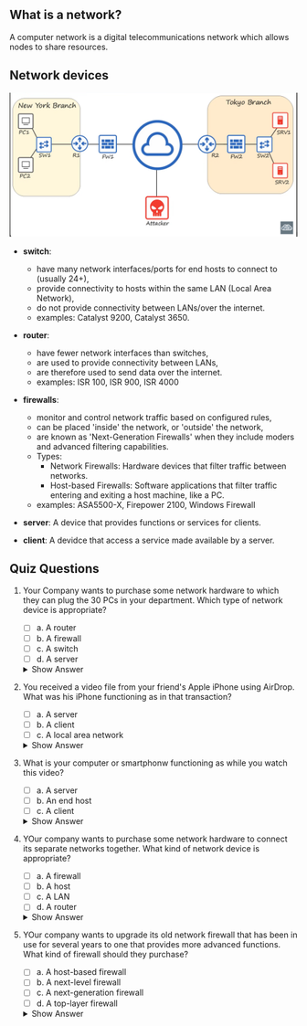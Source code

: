 ## What is a network?
A computer network is a digital telecommunications network which allows nodes to share resources.

## Network devices
![Network Devices](./ccna_prep_medias/network_devices.png)
- **switch**: 
    - have many network interfaces/ports for end hosts to connect to (usually 24+),
    - provide connectivity to hosts within the same LAN (Local Area Network),
    - do not provide connectivity between LANs/over the internet.
    - examples: Catalyst 9200, Catalyst 3650.
- **router**:
    - have fewer network interfaces than switches,
    - are used to provide connectivity between LANs,
    - are therefore used to send data over the internet.
    - examples: ISR 100, ISR 900, ISR 4000

- **firewalls**:
    - monitor and control network traffic based on configured rules, 
    - can be placed 'inside' the network, or 'outside' the network,
    - are known as 'Next-Generation Firewalls' when they include moders and advanced filtering capabilities.
    - Types:
        - Network Firewalls: Hardware devices that filter traffic between networks.
        - Host-based Firewalls: Software applications that filter traffic entering and exiting a host machine, like a PC.
    - examples: ASA5500-X, Firepower 2100, Windows Firewall

- **server**: A device that provides functions or services for clients.
- **client**: A devidce that access a service made available by a server.

## Quiz Questions
1. Your Company wants to purchase some network hardware to which they can plug the 30 PCs in your department. Which type of network device is appropriate?

    - [ ] a. A router  
    - [ ] b. A firewall  
    - [ ] c. A switch  
    - [ ] d. A server

    <details>
    <summary>Show Answer</summary>
    ✅ c. A switch
    </details>


2. You received a video file from your friend's Apple iPhone using AirDrop. What was his iPhone functioning as in that transaction?
    - [ ] a. A server
    - [ ] b. A client
    - [ ] c. A local area network

    <details>
    <summary>Show Answer</summary>
    ✅ a. A server
    </details>

3. What is your computer or smartphonw functioning as while you watch this video?
    - [ ] a. A server
    - [ ] b. An end host
    - [ ] c. A client

    <details>
    <summary>Show Answer</summary>
    ✅ c. A client
    </details>

4. YOur company wants to purchase some network hardware to connect its separate networks together. What kind of network device is appropriate?
    - [ ] a. A firewall  
    - [ ] b. A host  
    - [ ] c. A LAN  
    - [ ] d. A router

    <details>
    <summary>Show Answer</summary>
    ✅ d. A router
    </details>

5. YOur company wants to upgrade its old network firewall that has been in use for several years to one that provides more advanced functions. What kind of firewall should they purchase?
    - [ ] a. A host-based firewall  
    - [ ] b. A next-level firewall  
    - [ ] c. A next-generation firewall  
    - [ ] d. A top-layer firewall

    <details>
    <summary>Show Answer</summary>
    ✅ c. A next-generation firewall
    </details>